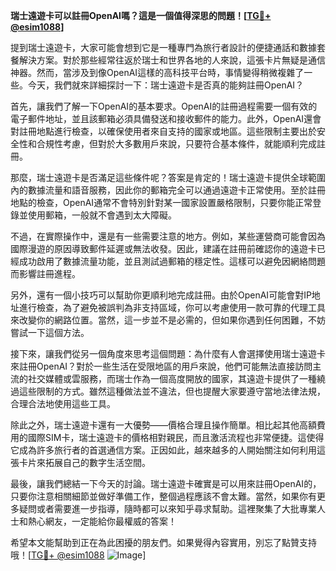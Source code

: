 **瑞士遠遊卡可以註冊OpenAI嗎？這是一個值得深思的問題！[[TG💪+ @esim1088](https://t.me/s/esim1088)]**

提到瑞士遠遊卡，大家可能會想到它是一種專門為旅行者設計的便捷通話和數據套餐解決方案。對於那些經常往返於瑞士和世界各地的人來說，這張卡片無疑是通信神器。然而，當涉及到像OpenAI這樣的高科技平台時，事情變得稍微複雜了一些。今天，我們就來詳細探討一下：瑞士遠遊卡是否真的能夠註冊OpenAI？

首先，讓我們了解一下OpenAI的基本要求。OpenAI的註冊過程需要一個有效的電子郵件地址，並且該郵箱必須具備發送和接收郵件的能力。此外，OpenAI還會對註冊地點進行檢查，以確保使用者來自支持的國家或地區。這些限制主要出於安全性和合規性考慮，但對於大多數用戶來說，只要符合基本條件，就能順利完成註冊。

那麼，瑞士遠遊卡是否滿足這些條件呢？答案是肯定的！瑞士遠遊卡提供全球範圍內的數據流量和語音服務，因此你的郵箱完全可以通過遠遊卡正常使用。至於註冊地點的檢查，OpenAI通常不會特別針對某一國家設置嚴格限制，只要你能正常登錄並使用郵箱，一般就不會遇到太大障礙。

不過，在實際操作中，還是有一些需要注意的地方。例如，某些運營商可能會因為國際漫遊的原因導致郵件延遲或無法收發。因此，建議在註冊前確認你的遠遊卡已經成功啟用了數據流量功能，並且測試過郵箱的穩定性。這樣可以避免因網絡問題而影響註冊進程。

另外，還有一個小技巧可以幫助你更順利地完成註冊。由於OpenAI可能會對IP地址進行檢查，為了避免被誤判為非支持區域，你可以考慮使用一款可靠的代理工具來改變你的網路位置。當然，這一步並不是必需的，但如果你遇到任何困難，不妨嘗試一下這個方法。

接下來，讓我們從另一個角度來思考這個問題：為什麼有人會選擇使用瑞士遠遊卡來註冊OpenAI？對於一些生活在受限地區的用戶來說，他們可能無法直接訪問主流的社交媒體或雲服務，而瑞士作為一個高度開放的國家，其遠遊卡提供了一種繞過這些限制的方式。雖然這種做法並不違法，但也提醒大家要遵守當地法律法規，合理合法地使用這些工具。

除此之外，瑞士遠遊卡還有一大優勢——價格合理且操作簡單。相比起其他高額費用的國際SIM卡，瑞士遠遊卡的價格相對親民，而且激活流程也非常便捷。這使得它成為許多旅行者的首選通信方案。正因如此，越來越多的人開始關注如何利用這張卡片來拓展自己的數字生活空間。

最後，讓我們總結一下今天的討論。瑞士遠遊卡確實是可以用來註冊OpenAI的，只要你注意相關細節並做好準備工作，整個過程應該不會太難。當然，如果你有更多疑問或者需要進一步指導，隨時都可以來知乎尋求幫助。這裡聚集了大批專業人士和熱心網友，一定能給你最權威的答案！

希望本文能幫助到正在為此困擾的朋友們。如果覺得內容實用，別忘了點贊支持哦！[[TG💪+ @esim1088](https://t.me/s/esim1088) ![Image](https://i.postimg.cc/4NQfJmqS/Snipaste-2025-05-13-00-14-12.png)]